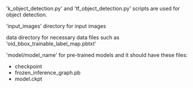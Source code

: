 'k_object_detection.py' and 'tf_object_detection.py' scripts are used for object detection.

'input_images' directory for input images

data directory for necessary data files such as 'oid_bbox_trainable_label_map.pbtxt'

'model/model_name' for pre-trained models and it should have these files:
* checkpoint
* frozen_inference_graph.pb
* model.ckpt

